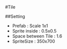 #Tile

##Setting
- Prefab : Scale 1x1
- Sprite inside : 0.5x0.5
- Space between Tile : 1.6
- SpriteSize : 350x700
